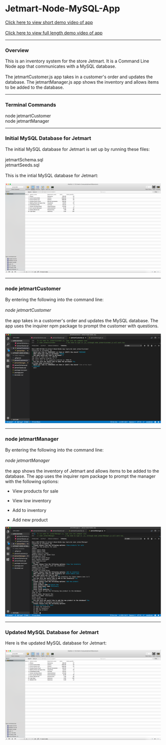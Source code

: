 # Jetmart-Node-MySQL-App

[Click here to view short demo video of app](https://drive.google.com/file/d/1sDDfytu3DzhJ28mqIO1QySa6r55XvKUL/view?usp=sharing)
<br></br>
[Click here to view full length demo video of app](https://drive.google.com/file/d/1oZIz1vHuH8QGqyc8nidygUZippOpFPKZ/view?usp=sharing)
***

### Overview

This is an inventory system for the store Jetmart. It is a Command Line Node app that communicates with a MySQL database. 
<br></br>
The jetmartCustomer.js app takes in a customer's order and updates the database. The jetmartManager.js app shows the inventory and allows items to be added to the database.
***

### Terminal Commands

node jetmartCustomer
<br>
node jetmartManager
***

### Initial MySQL Database for Jetmart

The initial MySQL database for Jetmart is set up by running these files:
<br></br>
jetmartSchema.sql
<br>
jetmartSeeds.sql
<br></br>
This is the intial MySQL database for Jetmart:
<br></br>
![Jetmart_screenshot_01](https://raw.githubusercontent.com/makicoding/Jetmart-Node-MySQL-App/master/screenshots/Jetmart_screenshot_01.png)
***

### node jetmartCustomer

By entering the following into the command line:
<br></br>
*node jetmartCustomer*
<br></br>
the app takes in a customer's order and updates the MySQL database. The app uses the inquirer npm package to prompt the customer with questions.
<br></br>
![Jetmart_screenshot_02](https://raw.githubusercontent.com/makicoding/Jetmart-Node-MySQL-App/master/screenshots/Jetmart_screenshot_02.png)
***

### node jetmartManager

By entering the following into the command line:
<br></br>
*node jetmartManager*
<br></br>
the app shows the inventory of Jetmart and allows items to be added to the database. The app uses the inquirer npm package to prompt the manager with the following options:

* View products for sale

* View low inventory

* Add to inventory

* Add new product 

![Jetmart_screenshot_03](https://raw.githubusercontent.com/makicoding/Jetmart-Node-MySQL-App/master/screenshots/Jetmart_screenshot_03.png)
***

### Updated MySQL Database for Jetmart

Here is the updated MySQL database for Jetmart:

![Jetmart_screenshot_04](https://raw.githubusercontent.com/makicoding/Jetmart-Node-MySQL-App/master/screenshots/Jetmart_screenshot_04.png)